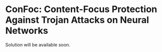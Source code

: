 # ConFoc: Content-Focus Protection Against Trojan Attacks on Neural Networks
Solution will be available soon.
